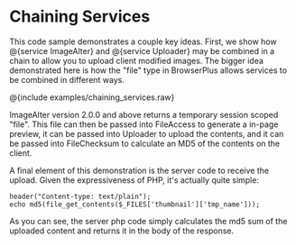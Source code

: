 # Chaining Services

This code sample demonstrates a couple key ideas. First, we show how @{service ImageAlter} and @{service Uploader} may be
combined in a chain to allow you to upload client modified images. The bigger idea demonstrated here is how the "file" type
in BrowserPlus allows services to be combined in different ways.

@{include examples/chaining_services.raw}

ImageAlter version 2.0.0 and above returns a temporary session scoped "file". This file can then be passed into FileAccess to
generate a in-page preview, it can be passed into Uploader to upload the contents, and it can be passed into FileChecksum to
calculate an MD5 of the contents on the client.

A final element of this demonstration is the server code to receive the upload. Given the expressiveness of PHP, it's
actually quite simple:

    header("Content-type: text/plain");
    echo md5(file_get_contents($_FILES['thumbnail']['tmp_name']));

As you can see, the server php code simply calculates the md5 sum of the uploaded content and returns it in the body of the
response.
